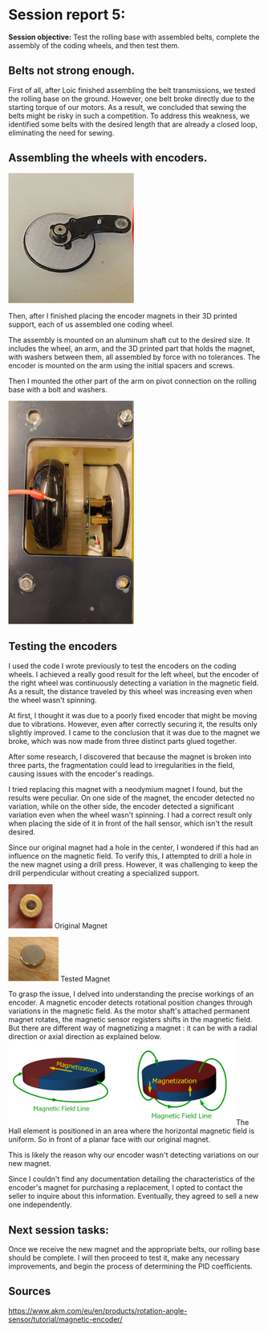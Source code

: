 # Session report 5:

**Session objective:** Test the rolling base with assembled belts, complete the assembly of the coding wheels, and then test them.



## Belts not strong enough.

First of all, after Loic finished assembling the belt transmissions, we tested the rolling base on the ground. However, one belt broke directly due to the starting torque of our motors. As a result, we concluded that sewing the belts might be risky in such a competition. To address this weakness, we identified some belts with the desired length that are already a closed loop, eliminating the need for sewing.

## Assembling the wheels with encoders.

<img src="Report's images\Session06\Coding_wheel_without_encoder.jpg" width="250">

Then, after I finished placing the encoder magnets in their 3D printed support, each of us assembled one coding wheel.

The assembly is mounted on an aluminum shaft cut to the desired size. It includes the wheel, an arm, and the 3D printed part that holds the magnet, with washers between them, all assembled by force with no tolerances. The encoder is mounted on the arm using the initial spacers and screws.

Then I mounted the other part of the arm on pivot connection on the rolling base with a bolt and washers. 

<img src="Report's images\Session06\Coding_wheel_assembled_rollingbase.jpg" width="250">


## Testing the encoders

I used the code I wrote previously to test the encoders on the coding wheels. I achieved a really good result for the left wheel, but the encoder of the right wheel was continuously detecting a variation in the magnetic field. As a result, the distance traveled by this wheel was increasing even when the wheel wasn't spinning.

At first, I thought it was due to a poorly fixed encoder that might be moving due to vibrations. However, even after correctly securing it, the results only slightly improved. I came to the conclusion that it was due to the magnet we broke, which was now made from three distinct parts glued together.

After some research, I discovered that because the magnet is broken into three parts, the fragmentation could lead to irregularities in the field, causing issues with the encoder's readings.

I tried replacing this magnet with a neodymium magnet I found, but the results were peculiar. On one side of the magnet, the encoder detected no variation, while on the other side, the encoder detected a significant variation even when the wheel wasn't spinning. 
I had a correct result only when placing the side of it in front of the hall sensor, which isn't the result desired.

Since our original magnet had a hole in the center, I wondered if this had an influence on the magnetic field. To verify this, I attempted to drill a hole in the new magnet using a drill press. However, it was challenging to keep the drill perpendicular without creating a specialized support.

<img src="Report's images\Session06\original_magnet.jpg" width="88"> Original Magnet


<img src="Report's images\Session06\tested_magnet.jpg" width="100"> Tested Magnet


To grasp the issue, I delved into understanding the precise workings of an encoder. A magnetic encoder detects rotational position changes through variations in the magnetic field. As the motor shaft's attached permanent magnet rotates, the magnetic sensor registers shifts in the magnetic field. But there are different way of magnetizing a magnet : it can be with a radial direction or axial direction as explained below.
<img src="Report's images\Session06\magnetization_field_lines_fromAKM.png" width="450">
The Hall element is positioned in an area where the horizontal magnetic field is uniform. So in front of a planar face with our original magnet.

This is likely the reason why our encoder wasn't detecting variations on our new magnet.

Since I couldn't find any documentation detailing the characteristics of the encoder's magnet for purchasing a replacement, I opted to contact the seller to inquire about this information. Eventually, they agreed to sell a new one independently.


## **Next session tasks:**
Once we receive the new magnet and the appropriate belts, our rolling base should be complete. I will then proceed to test it, make any necessary improvements, and begin the process of determining the PID coefficients.

## Sources 
https://www.akm.com/eu/en/products/rotation-angle-sensor/tutorial/magnetic-encoder/
